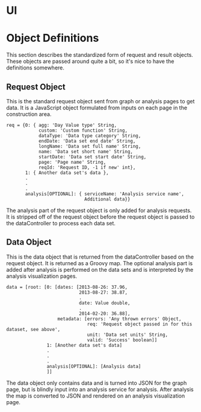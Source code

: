 UI
==
# Object Definitions #
This section describes the standardized form of request and result objects. These objects are passed around quite a bit, so it's nice to have the definitions somewhere.
## Request Object ##
This is the standard request object sent from graph or analysis pages to get data. It is a JavaScript object formulated from inputs on each page in the construction area.

    req = {0: { agg: 'Day Value type' String,
				custom: 'Custom function' String,
				dataType: 'Data type category' String,
				endDate: 'Data set end date' String,
				longName: 'Data set full name' String,
				name: 'Data set short name' String,
				startDate: 'Data set start date' String,
				page: 'Page name' String,
				reqId: 'Request ID, -1 if new' int},
		   1: { Another data set's data },
		   .
		   .
		   .
		   analysis[OPTIONAL]: { serviceName: 'Analysis service name',
								 Additional data}}

The analysis part of the request object is only added for analysis requests. It is stripped off of the request object before the request object is passed to the dataController to process each data set.

## Data Object ##

This is the data object that is returned from the dataController based on the request object. It is returned as a Groovy map. The optional analysis part is added after analysis is performed on the data sets and is interpreted by the analysis visualization pages.

    data = [root: [0: [dates: [2013-08-26: 37.96,
							   2013-08-27: 38.87,
							   .
							   date: Value double,
							   .
							   2014-02-20: 36.88],
					   metadata: [errors: 'Any thrown errors' Object,
								  req: 'Request object passed in for this dataset, see above',
								  unit: 'Data set units' String,
								  valid: 'Success' boolean]]
				   1: [Another data set's data]
				   .
				   .
				   .
				   analysis[OPTIONAL]: [Analysis data]
				   ]]

The data object only contains data and is turned into JSON for the graph page, but is blindly input into an analysis service for analysis. After analysis the map is converted to JSON and rendered on an analysis visualization page.
